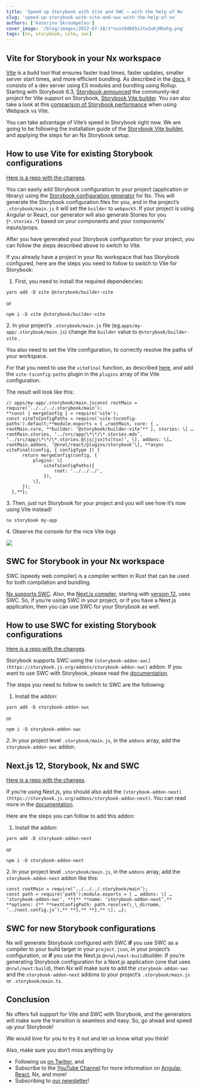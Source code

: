 ```yaml
---
title: 'Speed up Storybook with Vite and SWC — with the help of Nx'
slug: 'speed-up-storybook-with-vite-and-swc-with-the-help-of-nx'
authors: ['Katerina Skroumpelou']
cover_image: '/blog/images/2022-07-18/1*suutOd685sJtw3uKjMbwhg.png'
tags: [nx, storybook, vite, swc]
---
```


## Vite for Storybook in your Nx workspace

[Vite](https://vitejs.dev) is a build tool that ensures faster load times, faster updates, smaller server start times, and more efficient bundling. As described in the [docs](https://vitejs.dev/guide/why.html), it consists of a dev server using ES modules and bundling using Rollup. Starting with Storybook 6.3, [Storybook announced](https://storybook.js.org/blog/storybook-for-vite/) the community-led project for Vite support on Storybook, [Storybook Vite builder](https://github.com/storybookjs/builder-vite). You can also take a look at this [comparison of Storybook performance](https://storybook.js.org/blog/storybook-performance-from-webpack-to-vite/) when using Webpack vs Vite.

You can take advantage of Vite’s speed in Storybook right now. We are going to be following the installation guide of the [Storybook Vite builder](https://github.com/storybookjs/builder-vite#usage), and applying the steps for an Nx Storybook setup.

## How to use Vite for existing Storybook configurations

[Here is a repo with the changes](https://github.com/mandarini/nx-storybook-vite-swc/commit/92f1fb91715c3a89cb2f66cb00a9b297aa7ef2ae).

You can easily add Storybook configuration to your project (application or library) using the [Storybook configuration generator](/packages/storybook/generators/configuration) for Nx. This will generate the Storybook configuration files for you, and in the project’s `.storybook/main.js` it will set the `builder` to `webpack5`. If your project is using Angular or React, our generator will also generate Stories for you (`*.stories.*`) based on your components and your components’ inputs/props.

After you have generated your Storybook configuration for your project, you can follow the steps described above to switch to Vite.

If you already have a project in your Nx workspace that has Storybook configured, here are the steps you need to follow to switch to Vite for Storybook:

1.  First, you need to install the required dependencies:

```shell
yarn add -D vite @storybook/builder-vite
```

or

```
npm i -D vite @storybook/builder-vite
```

2\. In your project’s `.storybook/main.js` file (eg.`apps/my-app/.storybook/main.js`) change the `builder` value to `@storybook/builder-vite` .

You also need to set the Vite configuration, to correctly resolve the paths of your workspace.

For that you need to use the `viteFinal` function, as described [here](https://storybook.js.org/docs/react/builders/vite#configuration), and add the `vite-tsconfig-paths` plugin in the `plugins` array of the Vite configuration.

The result will look like this:

```
// apps/my-app/.storybook/main.jsconst rootMain = require(‘../../../.storybook/main’);
**const { mergeConfig } = require('vite');
const viteTsConfigPaths = require('vite-tsconfig-paths').default;**module.exports = { …rootMain, core: { …rootMain.core, **builder: ‘@storybook/builder-vite’** }, stories: \[ …rootMain.stories, ‘../src/app/\*\*/\*.stories.mdx’, ‘../src/app/\*\*/\*.stories.@(js|jsx|ts|tsx)’, \], addons: \[…rootMain.addons, ‘@nrwl/react/plugins/storybook’\], **async viteFinal(config, { configType }) {
      return mergeConfig(config, {
          plugins: \[
              viteTsConfigPaths({
                  root: '../../../',
              }),
          \],
      });
  },**};
```

3\. Then, just run Storybook for your project and you will see how it’s now using Vite instead!

```
nx storybook my-app
```

4\. Observe the console for the nice Vite logs

![](/blog/images/2022-07-18/0*_JBUeTagGzg32dzd.avif)

## SWC for Storybook in your Nx workspace

SWC (speedy web compiler) is a compiler written in Rust that can be used for both compilation and bundling.

[Nx supports SWC](/getting-started/nx-and-typescript#use-swc-as-the-compiler). Also, the [Next.js compiler](https://nextjs.org/docs/advanced-features/compiler), starting with [version 12](https://nextjs.org/blog/next-12), uses SWC. So, if you’re using SWC in your project, or if you have a Next.js application, then you can use SWC for your Storybook as well.

## How to use SWC for existing Storybook configurations

[Here is a repo with the changes](https://github.com/mandarini/nx-storybook-vite-swc/commit/cc8adc5f2f20ef2ab120902f77906856b37a8cae).

Storybook supports SWC using the `[storybook-addon-swc](https://storybook.js.org/addons/storybook-addon-swc)` addon. If you want to use SWC with Storybook, please read the [documentation](https://storybook.js.org/addons/storybook-addon-swc).

The steps you need to follow to switch to SWC are the following:

1.  Install the addon:

```shell
yarn add -D storybook-addon-swc
```

or

```
npm i -D storybook-addon-swc
```

2\. In your project level `.storybook/main.js`, in the `addons` array, add the `storybook-addon-swc` addon.

## Next.js 12, Storybook, Nx and SWC

[Here is a repo with the changes](https://github.com/mandarini/nx-storybook-vite-swc/commit/59174c2c05018485898ab0b959c1387372a7480d).

If you’re using Next.js, you should also add the `[storybook-addon-next](https://storybook.js.org/addons/storybook-addon-next)`. You can read more in the [documentation](https://storybook.js.org/addons/storybook-addon-next).

Here are the steps you can follow to add this addon:

1.  Install the addon:

```shell
yarn add -D storybook-addon-next
```

or

```
npm i -D storybook-addon-next
```

2\. In your project level `.storybook/main.js`, in the `addons` array, add the `storybook-addon-next` addon like this:

```
const rootMain = require(‘../../../.storybook/main’);
const path = require(‘path’);module.exports = { … addons: \[ … ‘storybook-addon-swc’, **{** **name: ‘storybook-addon-next’,** **options: {** **nextConfigPath: path.resolve(\_\_dirname, ‘../next.config.js’),** **},** **},** \], …};
```

## SWC for new Storybook configurations

Nx will generate Storybook configured with SWC **if** you use SWC as a compiler to your build target in your `project.json`, in your project’s configuration, or **if** you use the Next.js `@nrwl/next:build`builder. If you’re generating Storybook configuration for a Next.js application (one that uses `@nrwl/next:build`), then Nx will make sure to add the `storybook-addon-swc` and the `storybook-addon-next` addons to your project’s `.storybook/main.js` or `.storybook/main.ts`.

## Conclusion

Nx offers full support for Vite and SWC with Storybook, and the generators will make sure the transition is seamless and easy. So, go ahead and speed up your Storybook!

We would love for you to try it out and let us know what you think!

Also, make sure you don’t miss anything by

- Following us [on Twitter](https://twitter.com/NxDevTools), and
- Subscribe to the [YouTube Channel](https://youtube.com/nrwl_io?sub_confirmation=1) for more information on [Angular](https://angular.io/), [React](https://reactjs.org/), Nx, and more!
- Subscribing to [our newsletter](https://go.nx.dev/nx-newsletter)!


